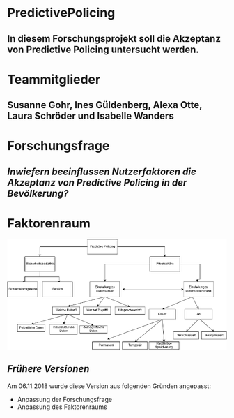 # PredictivePolicing
## In diesem Forschungsprojekt soll die Akzeptanz von Predictive Policing untersucht werden.

# Teammitglieder
## Susanne Gohr, Ines Güldenberg, Alexa Otte, Laura Schröder und Isabelle Wanders

# Forschungsfrage
## _Inwiefern beeinflussen Nutzerfaktoren die Akzeptanz von Predictive Policing in der Bevölkerung?_

# Faktorenraum

![tooltip](images/Faktorenraum_PredictivePolicing.png)

## _Frühere Versionen_

Am 06.11.2018 wurde diese Version aus folgenden Gründen angepasst:
- Anpassung der Forschungsfrage
- Anpassung des Faktorenraums